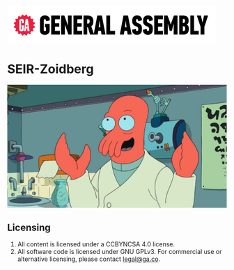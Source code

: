![ga](ga_cog.png) <br>

# SEIR-Zoidberg

![Zoidberg](zoidberg.png)

## Licensing

1. All content is licensed under a CC­BY­NC­SA 4.0 license.
2. All software code is licensed under GNU GPLv3. For commercial use or alternative licensing, please contact legal@ga.co.